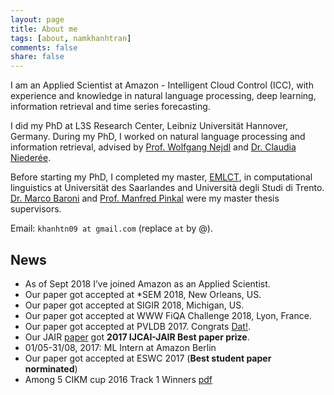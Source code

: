 ```yaml
---
layout: page
title: About me
tags: [about, namkhanhtran]
comments: false
share: false
---
```


I am an Applied Scientist at Amazon - Intelligent Cloud Control (ICC), with experience and knowledge in natural language processing, deep learning, information retrieval and time series forecasting.

I did my PhD at L3S Research Center, Leibniz Universität Hannover, Germany. During my PhD, I worked on natural language processing and information retrieval, advised by [Prof. Wolfgang Nejdl](http://www.kbs.uni-hannover.de/~nejdl/) and [Dr. Claudia Niederée](https://www.l3s.de/en/node/86).

Before starting my PhD, I completed my master, [EMLCT](https://lct-master.org/), in computational linguistics at Universität des Saarlandes and Università degli Studi di Trento. [Dr. Marco Baroni](https://research.fb.com/people/baroni-marco/) and [Prof. Manfred Pinkal](http://www.coli.uni-saarland.de/~pinkal/en/page.php) were my master thesis supervisors.

Email: ```khanhtn09 at gmail.com``` (replace ```at``` by @).

## News
* As of Sept 2018 I’ve joined Amazon as an Applied Scientist.
* Our paper got accepted at *SEM 2018, New Orleans, US.
* Our paper got accepted at SIGIR 2018, Michigan, US.
* Our paper got accepted at WWW FiQA Challenge 2018, Lyon, France.
* Our paper got accepted at PVLDB 2017. Congrats [Dat!](https://people.mpi-inf.mpg.de/~datnb/).
* Our JAIR [paper](https://www.jair.org/media/4135/live-4135-7609-jair.pdf) got __2017 IJCAI-JAIR Best paper prize__.
* 01/05-31/08, 2017: ML Intern at Amazon Berlin
* Our paper got accepted at ESWC 2017 (__Best student paper norminated__)
* Among 5 CIKM cup 2016 Track 1 Winners [pdf](https://arxiv.org/abs/1612.07117)




